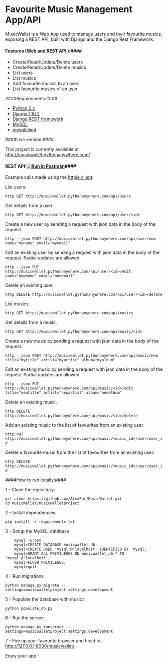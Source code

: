 Favourite Music Management App/API 
===================================
MusicWallet is a Web App used to manage users and their favourite musics, exposing a REST API, built with Django and the Django Rest Framework.

#### Features (Web and REST API ):####
* Create/Read/Update/Delete users 
* Create/Read/Update/Delete musics 
* List users
* List musics
* Add favourite musics to an user
* List favourite musics of an user


####Requirements:####
* [Python 2.x](https://www.python.org/downloads/)
* [Django 1.10.2](https://www.djangoproject.com/download/)
* [Django REST framework](http://www.django-rest-framework.org/)
* [MySQL](http://www.mysql.com/)
* [mysqlclient](https://pypi.python.org/pypi/mysqlclient)

####Live version:####

This project is currently available at http://musicwallet.pythonanywhere.com/

#### REST API:[![Run in Postman](https://run.pstmn.io/button.svg)](https://app.getpostman.com/run-collection/ae565d7545fa44b5dd03)####
Example calls made using the [httpie client](https://httpie.org):

List users:

```http GET http://musicwallet.pythonanywhere.com/api/users ```

Get details from a user

```http GET http://musicwallet.pythonanywhere.com/api/user/<id> ```

Create a new user by sending a request with json data in the body of the request.

```http --json POST http://musicwallet.pythonanywhere.com/api/user/new name="myname" email="myemail"``` 

Edit an existing user by sending a request with json data in the body of the request. Partial updates are allowed.

```http --json PUT http://musicwallet.pythonanywhere.com/api/user/<id>/edit name="newname" email="newemail"```

Delete an existing user.

```http DELETE http://musicwallet.pythonanywhere.com/api/user/<id>/delete``` 

List musics:

```http GET http://musicwallet.pythonanywhere.com/api/musics ```

Get details from a music.

```http GET http://musicwallet.pythonanywhere.com/api/music/<id> ```

Create a new music by sending a request with json data in the body of the request.

```http --json POST http://musicwallet.pythonanywhere.com/api/music/new title="mytitle" artist="myartist" album="myalbum"``` 

Edit an existing music by sending a request with json data in the body of the request. Partial updates are allowed.

```http --json PUT http://musicwallet.pythonanywhere.com/api/music/<id>/edit title="newtitle" artist="newartist" album="newalbum"```

Delete an existing music.

```http DELETE http://musicwallet.pythonanywhere.com/api/music/<id>/delete```

Add an existing music to the list of favourites from an existing user.

```http PUT http://musicwallet.pythonanywhere.com/api/music/<music_id>/user/user_id```

Delete a favourite music from the list of favourites from an existing user.

```http DELETE http://musicwallet.pythonanywhere.com/api/music/<music_id>/user/user_id```

####How to run locally:####

1 - Clone the repository:

	git clone https://github.com/AlexPnt/MusicWallet.git
	cd MusicWallet/musicwalletproject

2 - Install dependencies:

	pip install -r requirements.txt

3 - Setup the MySQL database

		mysql -uroot
		mysql>CREATE DATABASE musicwallet_db;
		mysql>CREATE USER 'mysql'@'localhost' IDENTIFIED BY 'mysql;
		mysql>GRANT ALL PRIVILEGES ON musicwallet_db.* TO 'mysql'@'localhost'; 
		mysql>FLUSH PRIVILEGES;
		mysql>quit

4 - Run migrations

	python manage.py migrate --settings=musicwalletproject.settings.development

5 - Populate the database with musics
	
	python populate_db.py
6 - Run the server:
		
	python manage.py runserver --settings=musicwalletproject.settings.development

7 - Fire up your favourite browser and head to http://127.0.0.1:8000/musicwallet/ 

Enjoy your app !


	
	





